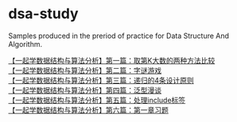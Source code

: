 # dsa-study
Samples produced in the preriod of practice for Data Structure And Algorithm.

<a href = "https://blog.csdn.net/m0_48179608/article/details/114523105?spm=1001.2014.3001.5502">【一起学数据结构与算法分析】第一篇：取第K大数的两种方法比较</a><br>
<a href = "https://blog.csdn.net/m0_48179608/article/details/114577022?spm=1001.2014.3001.5502">【一起学数据结构与算法分析】第二篇：字谜游戏</a><br>
<a href = "https://blog.csdn.net/m0_48179608/article/details/114674641">【一起学数据结构与算法分析】第三篇：递归的4条设计原则</a><br>
<a href = "https://blog.csdn.net/m0_48179608/article/details/114692135">【一起学数据结构与算法分析】第四篇：泛型漫谈</a><br>
<a href = "https://blog.csdn.net/m0_48179608/article/details/115008012">【一起学数据结构与算法分析】第五篇：处理include标签</a><br>
<a href = "https://blog.csdn.net/m0_48179608/article/details/114997190">【一起学数据结构与算法分析】第六篇：第一章习题</a><br>
